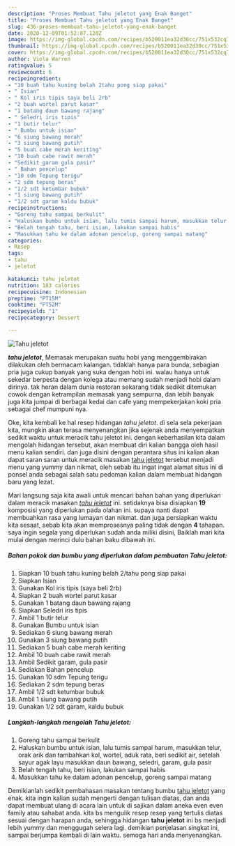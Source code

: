 ```yaml
---
description: "Proses Membuat Tahu jeletot yang Enak Banget"
title: "Proses Membuat Tahu jeletot yang Enak Banget"
slug: 436-proses-membuat-tahu-jeletot-yang-enak-banget
date: 2020-12-09T01:52:07.120Z
image: https://img-global.cpcdn.com/recipes/b520011ea32d30cc/751x532cq70/tahu-jeletot-foto-resep-utama.jpg
thumbnail: https://img-global.cpcdn.com/recipes/b520011ea32d30cc/751x532cq70/tahu-jeletot-foto-resep-utama.jpg
cover: https://img-global.cpcdn.com/recipes/b520011ea32d30cc/751x532cq70/tahu-jeletot-foto-resep-utama.jpg
author: Viola Warren
ratingvalue: 5
reviewcount: 6
recipeingredient:
- "10 buah tahu kuning belah 2tahu pong siap pakai"
- " Isian"
- " Kol iris tipis saya beli 2rb"
- "2 buah wortel parut kasar"
- "1 batang daun bawang rajang"
- " Seledri iris tipis"
- "1 butir telur"
- " Bumbu untuk isian"
- "6 siung bawang merah"
- "3 siung bawang putih"
- "5 buah cabe merah keriting"
- "10 buah cabe rawit merah"
- "Sedikit garam gula pasir"
- " Bahan pencelup"
- "10 sdm Tepung terigu"
- "2 sdm tepung beras"
- "1/2 sdt ketumbar bubuk"
- "1 siung bawang putih"
- "1/2 sdt garam kaldu bubuk"
recipeinstructions:
- "Goreng tahu sampai berkulit"
- "Haluskan bumbu untuk isian, lalu tumis sampai harum, masukkan telur, orak arik dan tambahkan kol, wortel, aduk rata, beri sedikit air, setelah sayur agak layu masukkan daun bawang, seledri, garam, gula pasir"
- "Belah tengah tahu, beri isian, lakukan sampai habis"
- "Masukkan tahu ke dalam adonan pencelup, goreng sampai matang"
categories:
- Resep
tags:
- tahu
- jeletot

katakunci: tahu jeletot 
nutrition: 183 calories
recipecuisine: Indonesian
preptime: "PT15M"
cooktime: "PT52M"
recipeyield: "1"
recipecategory: Dessert

---
```



![Tahu jeletot](https://img-global.cpcdn.com/recipes/b520011ea32d30cc/751x532cq70/tahu-jeletot-foto-resep-utama.jpg)

<b><i>tahu jeletot</i></b>, Memasak merupakan suatu hobi yang menggembirakan dilakukan oleh bermacam kalangan. tidaklah hanya para bunda, sebagian pria juga cukup banyak yang suka dengan hobi ini. walau hanya untuk sekedar berpesta dengan kolega atau memang sudah menjadi hobi dalam dirinya. tak heran dalam dunia restoran sekarang tidak sedikit ditemukan cowok dengan ketrampilan memasak yang sempurna, dan lebih banyak juga kita jumpai di berbagai kedai dan cafe yang mempekerjakan koki pria sebagai chef mumpuni nya.



Oke, kita kembali ke hal resep hidangan <i>tahu jeletot</i>. di sela sela pekerjaan kita, mungkin akan terasa menyenangkan jika sejenak anda menyempatkan sedikit waktu untuk meracik tahu jeletot ini. dengan keberhasilan kita dalam mengolah hidangan tersebut, akan membuat diri kalian bangga oleh hasil menu kalian sendiri. dan juga disini dengan perantara situs ini kalian akan dapat saran saran untuk meracik masakan <u>tahu jeletot</u> tersebut menjadi menu yang yummy dan nikmat, oleh sebab itu ingat ingat alamat situs ini di ponsel anda sebagai salah satu pedoman kalian dalam membuat hidangan baru yang lezat.


Mari langsung saja kita awali untuk mencari bahan bahan yang diperlukan dalam meracik masakan <u><i>tahu jeletot</i></u> ini. setidaknya bisa disiapkan <b>19</b> komposisi yang diperlukan pada olahan ini. supaya nanti dapat membuahkan rasa yang lumayan dan nikmat. dan juga persiapkan waktu kita sesaat, sebab kita akan memprosesnya paling tidak dengan <b>4</b> tahapan. saya ingin segala yang diperlukan sudah anda miliki disini, Baiklah mari kita mulai dengan merinci dulu bahan baku dibawah ini.

<!--inarticleads1-->

##### Bahan pokok dan bumbu yang diperlukan dalam pembuatan Tahu jeletot:

1. Siapkan 10 buah tahu kuning belah 2/tahu pong siap pakai
1. Siapkan  Isian
1. Gunakan  Kol iris tipis (saya beli 2rb)
1. Siapkan 2 buah wortel parut kasar
1. Gunakan 1 batang daun bawang rajang
1. Siapkan  Seledri iris tipis
1. Ambil 1 butir telur
1. Gunakan  Bumbu untuk isian
1. Sediakan 6 siung bawang merah
1. Gunakan 3 siung bawang putih
1. Sediakan 5 buah cabe merah keriting
1. Ambil 10 buah cabe rawit merah
1. Ambil Sedikit garam, gula pasir
1. Sediakan  Bahan pencelup
1. Gunakan 10 sdm Tepung terigu
1. Sediakan 2 sdm tepung beras
1. Ambil 1/2 sdt ketumbar bubuk
1. Ambil 1 siung bawang putih
1. Gunakan 1/2 sdt garam, kaldu bubuk




<!--inarticleads2-->

##### Langkah-langkah mengolah Tahu jeletot:

1. Goreng tahu sampai berkulit
1. Haluskan bumbu untuk isian, lalu tumis sampai harum, masukkan telur, orak arik dan tambahkan kol, wortel, aduk rata, beri sedikit air, setelah sayur agak layu masukkan daun bawang, seledri, garam, gula pasir
1. Belah tengah tahu, beri isian, lakukan sampai habis
1. Masukkan tahu ke dalam adonan pencelup, goreng sampai matang




Demikianlah sedikit pembahasan masakan tentang bumbu <u>tahu jeletot</u> yang enak. kita ingin kalian sudah mengerti dengan tulisan diatas, dan anda dapat membuat ulang di acara lain untuk di sajikan dalam aneka even even family atau sahabat anda. kita bs mengulik resep resep yang tertulis diatas sesuai dengan harapan anda, sehingga hidangan <b>tahu jeletot</b> ini bs menjadi lebih yummy dan menggugah selera lagi. demikian penjelasan singkat ini, sampai berjumpa kembali di lain waktu. semoga hari anda menyenangkan.
